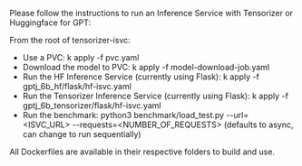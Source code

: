 Please follow the instructions to run an Inference Service with Tensorizer or Huggingface for GPT:

From the root of tensorizer-isvc:

- Use a PVC: k apply -f pvc.yaml
- Download the model to PVC: k apply -f model-download-job.yaml
- Run the HF Inference Service (currently using Flask): k apply -f gptj_6b_hf/flask/hf-isvc.yaml
- Run the Tensorizer Inference Service (currently using Flask): k apply -f gptj_6b_tensorizer/flask/hf-isvc.yaml
- Run the benchmark: python3 benchmark/load_test.py --url=<ISVC_URL> --requests=<NUMBER_OF_REQUESTS> (defaults to async, can change to run sequentially)

All Dockerfiles are available in their respective folders to build and use. 

